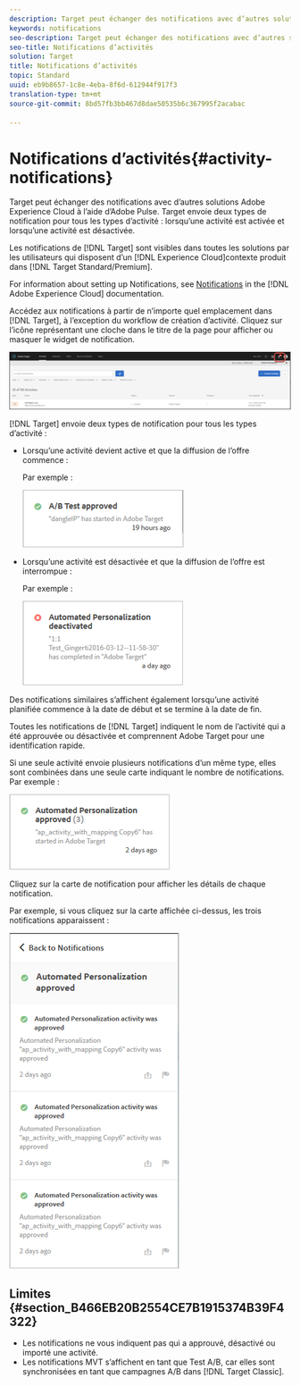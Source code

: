 ```yaml
---
description: Target peut échanger des notifications avec d’autres solutions Adobe Experience Cloud à l’aide d’Adobe Pulse. Target envoie deux types de notifications pour tous les types d’activité lorsqu’une activité est activée et lorsqu’une activité est désactivée.
keywords: notifications
seo-description: Target peut échanger des notifications avec d’autres solutions Adobe Experience Cloud à l’aide d’Adobe Pulse. Target envoie deux types de notifications pour tous les types d’activité lorsqu’une activité est activée et lorsqu’une activité est désactivée.
seo-title: Notifications d’activités
solution: Target
title: Notifications d’activités
topic: Standard
uuid: eb9b8657-1c8e-4eba-8f6d-612944f917f3
translation-type: tm+mt
source-git-commit: 8bd57fb3bb467d8dae50535b6c367995f2acabac

---
```



# Notifications d’activités{#activity-notifications}

Target peut échanger des notifications avec d’autres solutions Adobe Experience Cloud à l’aide d’Adobe Pulse. Target envoie deux types de notification pour tous les types d’activité : lorsqu’une activité est activée et lorsqu’une activité est désactivée.

Les notifications de [!DNL Target] sont visibles dans toutes les solutions par les utilisateurs qui disposent d’un [!DNL Experience Cloud]contexte produit dans [!DNL Target Standard/Premium].

For information about setting up Notifications, see [Notifications](https://marketing.adobe.com/resources/help/en_US/mcloud/notifications.html) in the [!DNL Adobe Experience Cloud] documentation.

Accédez aux notifications à partir de n’importe quel emplacement dans [!DNL Target], à l’exception du workflow de création d’activité. Cliquez sur l’icône représentant une cloche dans le titre de la page pour afficher ou masquer le widget de notification.

![Icône Notifications](assets/notifications-shell.png)

[!DNL Target] envoie deux types de notification pour tous les types d’activité :

* Lorsqu’une activité devient active et que la diffusion de l’offre commence :

   Par exemple :

   ![](assets/notif_app.png)

* Lorsqu’une activité est désactivée et que la diffusion de l’offre est interrompue :

   Par exemple :

   ![](assets/notif-deact.png)

Des notifications similaires s’affichent également lorsqu’une activité planifiée commence à la date de début et se termine à la date de fin.

Toutes les notifications de [!DNL Target] indiquent le nom de l’activité qui a été approuvée ou désactivée et comprennent Adobe Target pour une identification rapide.

Si une seule activité envoie plusieurs notifications d’un même type, elles sont combinées dans une seule carte indiquant le nombre de notifications. Par exemple :

![](assets/notif-multi.png)

Cliquez sur la carte de notification pour afficher les détails de chaque notification.

Par exemple, si vous cliquez sur la carte affichée ci-dessus, les trois notifications apparaissent :

![](assets/notif-multi-open.png)

## Limites {#section_B466EB20B2554CE7B1915374B39F4322}

* Les notifications ne vous indiquent pas qui a approuvé, désactivé ou importé une activité.
* Les notifications MVT s’affichent en tant que Test A/B, car elles sont synchronisées en tant que campagnes A/B dans [!DNL Target Classic].

